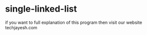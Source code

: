 # single-linked-list
if you want to full explanation of this program then visit our website techjayesh.com

